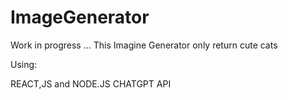 # ImageGenerator

Work in progress ...
This Imagine Generator only return cute cats


Using:

REACT,JS and NODE.JS
CHATGPT API
